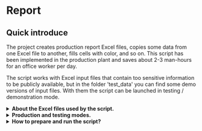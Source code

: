 # Report

## Quick introduce
The project creates production report Excel files, copies some data from one Excel file to another,
fills cells with color, and so on. This script has been implemented in the production plant and saves
about 2-3 man-hours for an office worker per day.

The script works with Excel input files that contain too sensitive information to be publicly
available, but in the folder 'test_data' you can find some demo versions of input files.
With them the script can be launched in testing / demonstration mode.

<details>
<summary><b>About the Excel files used by the script.</b></summary>

- '<u><i>E1_17.03.2023.xlsx</i></u>' - Daily report which is automatically generated by EBAWE 1 production 
line software. It contains <b>netto</b> areas of prefab elements.
- '<u><i>E2_17.03.2023.xlsx</i></u>' - Daily report which is automatically generated by EBAWE 2 production 
line software. It contains <b>netto</b> areas of prefab elements.
- '<u><i>Roczny_2023.xlsx</i></u>' - Yearly report which contains <b>brutto</b> areas of all prefab elements. 
Elements marked by yellow color mean the element was already made and headers marked by dark green color 
mean all elements in this project were made.
- '<u><i>Miesięczny_03.2023.xlsx</i></u>' - Monthly report which shows how many prefabs were made each day
from which project and which Project Manager is leading this project. Headers marked by yellow color 
mean the whole project is made.
- '<u><i>Daily_17.03.2023.xlsx</i></u>' - output files made by the script that merged data about which elements 
were made on a specific day from '<i>E1_17.03.2023.xlsx</i>' or '<i>E2_17.03.2023.xlsx</i>' report with 
their areas taken from the yearly report: '<i>Roczny_2023.xlsx</i>'
- '<u><i>Szablon.xlsx</i></u>' - template for daily report
</details>

<details>
<summary><b>Production and testing modes.</b></summary>

1. For <b>Testing / Demonstration</b> mode nothing needs to be changed. Output files will be saved in the
'<i>test_data</i>' folder with the suffix '<i>_test</i>' and can be compared with their input parents in 
the same folder. For demonstration purposes in the welcome message box need to type the date: 17.03.2023
and the number of the production line: 'EBAWE: 1' or 'EBAWE: 2'.
2. For <b>Production</b> mode need to adjust paths for input/output files in the '<i>.env</i>' file.
Additionally '<i>Report.py</i>' file has to be changed in one place at the bottom of the file 
marked by '<i># TODO: </i>' comment. Variable '<i>testing</i>' need to be changed from '<i>True</i>'.
to '<i>False</i>'
</details>

<details>
<summary><b>How to prepare and run the script?</b></summary>

1. Clone this project
2. You need to have installed Python 3 (script was developed on version 3.10)
3. Prepare environment and install requirements
- go to folder where you cloned project from repository
~~~Windows PowerShell
PS> cd "path_with_cloned_project"
~~~
- create virtual environment
~~~Windows PowerShell
PS> python -m venv venv
~~~
- activate it
~~~Windows PowerShell
PS> venv\Scripts\activate
~~~
- ensure you are using virtual environment by checking prefix (venv) in your console and
then install requirements
~~~Windows PowerShell
(venv) PS> python -m pip install -r requirements.txt
~~~
4. Run "<i>Report.py</i>" file.
5. Other python files '<i>(...).py</i>' shouldn't be launched directly.
</details>